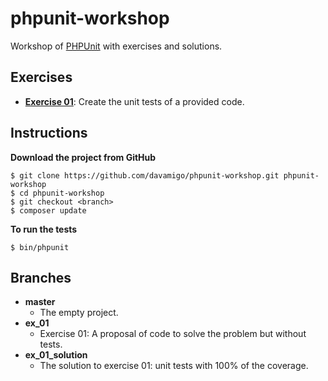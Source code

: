 # phpunit-workshop
Workshop of [PHPUnit](https://phpunit.de/) with exercises and solutions.

## Exercises
* **[Exercise 01](docs/ex01.md)**: Create the unit tests of a provided code.

## Instructions
**Download the project from GitHub**
```
$ git clone https://github.com/davamigo/phpunit-workshop.git phpunit-workshop
$ cd phpunit-workshop
$ git checkout <branch>
$ composer update
```

**To run the tests**
```
$ bin/phpunit
```

## Branches
* **master**
    * The empty project.
* **ex_01**
    * Exercise 01: A proposal of code to solve the problem but without tests.
* **ex_01_solution**
    * The solution to exercise 01: unit tests with 100% of the coverage.
